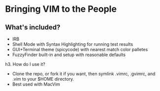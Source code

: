 # Bringing VIM to the People

## What's included?

* IRB 
* Shell Mode with Syntax Highlighting for running test results
* GUI+Terminal theme (spicycode) with nearest match color palletes
* FuzzyFinder built-in and setup with reasonable defaults

h3. How do I use it?

* Clone the repo, or fork it if you want, then symlink .vimrc, .gvimrc, and .vim to your $HOME directory.  
* Best used with MacVim